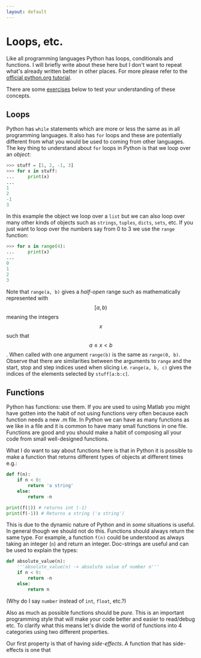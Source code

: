 ```yaml
---
layout: default
---
```


# Loops, etc.

Like all programming languages Python has loops, conditionals and functions. I
will briefly write about these here but I don't want to repeat what's already
written better in other places. For more please refer to the [official
python.org tutorial](https://docs.python.org/3/tutorial/controlflow.html).

There are some [exercises](#exercises) below to test your understanding of
these concepts.

## Loops

Python has `while` statements which are more or less the same as in all
programming languages. It also has `for` loops and these are potentially
different from what you would be used to coming from other languages. The key
thing to understand about `for` loops in Python is that we loop over an
*object*:
~~~~ python
>>> stuff = [1, 2, -1, 3]
>>> for x in stuff:
...     print(x)
...
1
2
-1
3
~~~~
In this example the object we loop over a `list` but we can also loop over
many other kinds of objects such as `strings`, `tuples`, `dicts`, `sets`, etc.
If you just want to loop over the numbers say from 0 to 3 we use the `range`
function:
~~~~ python
>>> for x in range(4):
...     print(x)
...
0
1
2
3
~~~~
Note that `range(a, b)` gives a *half-open* range such as mathematically represented with
$$[a,b)$$ meaning the integers $$x$$ such that $$a \le x \lt b$$. When called
with one argument `range(b)` is the same as `range(0, b)`. Observe that there
are similarities between the arguments to `range` and the start, stop and step
indices used when slicing i.e. `range(a, b, c)` gives the indices of the
elements selected by `stuff[a:b:c]`.

## Functions

Python has functions: use them. If you are used to using Matlab you might have
gotten into the habit of not using functions very often because each function
needs a new .m file. In Python we can have as many functions as we like in a
file and it is common to have many small functions in one file. Functions are
good and you should make a habit of composing all your code from small
well-designed functions.

What I do want to say about functions here is that in Python it is possible to
make a function that returns different types of objects at different times
e.g.:
~~~~ python
def f(n):
    if n < 0:
        return 'a string'
    else:
        return -n

print(f(1)) # returns int (-1)
print(f(-1)) # Returns a string ('a string')
~~~~
This is due to the dynamic nature of Python and in *some* situations is
useful. In general though we should not do this. Functions should always
return the same type. For example, a function `f(n)` could be understood as
always taking an integer (`n`) and return an integer. Doc-strings are useful
and can be used to explain the types:
~~~~ python
def absolute_value(n):
    '''absolute_value(n) -> absolute value of number n'''
    if n < 0:
        return -n
    else:
        return n
~~~~
(Why do I say `number` instead of `int`, `float`, etc.?)

Also as much as possible functions should be *pure*. This is an important
programming style that will make your code better and easier to read/debug
etc. To clarify what this means let's divide the world of functions into 4
categories using two different properties.

Our first property is that of having *side-effects*. A function that has
side-effects is one that
